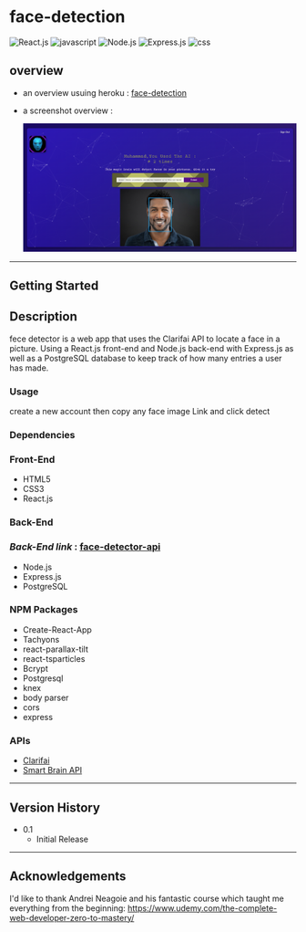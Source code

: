 # face-detection

![React.js](https://img.shields.io/badge/React-20232A?style=for-the-badge&logo=react&logoColor=61DAFB)
![javascript](https://img.shields.io/badge/JavaScript-323330?style=for-the-badge&logo=javascript&logoColor=F7DF1E)
![Node.js](https://img.shields.io/badge/Node.js-339933?style=for-the-badge&logo=nodedotjs&logoColor=white)
![Express.js](https://img.shields.io/badge/Express.js-000000?style=for-the-badge&logo=express&logoColor=white)
![css](https://img.shields.io/badge/CSS3-1572B6?style=for-the-badge&logo=css3&logoColor=white)

## overview

- an overview usuing heroku :
  [face-detection](http://magic-face-recognition.herokuapp.com/?)

- a screenshot overview :

  ![picture of the app](https://github.com/Muhammad-Emadd/face-detection/blob/main/face-detector-example.png)

---

## Getting Started

## Description

fece detector is a web app that uses the Clarifai API to locate a face in a picture. Using a React.js front-end and Node.js back-end with Express.js as well as a PostgreSQL database to keep track of how many entries a user has made.

### Usage

create a new account then copy any face image Link and click detect

### Dependencies

### Front-End

- HTML5
- CSS3
- React.js

### Back-End

### _Back-End link_ : [face-detector-api](https://github.com/Muhammad-Emadd/face-recognition-api)

- Node.js
- Express.js
- PostgreSQL

### NPM Packages

- Create-React-App
- Tachyons
- react-parallax-tilt
- react-tsparticles
- Bcrypt
- Postgresql
- knex
- body parser
- cors
- express

### APIs

- <a href="https://clarifai.com/models/face-detection-image-recognition-model-a403429f2ddf4b49b307e318f00e528b-detection">Clarifai</a>
- <a href="https://github.com/BadassHenkka/smart-brain-api">Smart Brain API</a>

---

## Version History

- 0.1
  - Initial Release

---

## Acknowledgements

I'd like to thank Andrei Neagoie and his fantastic course which taught me everything from the beginning: https://www.udemy.com/the-complete-web-developer-zero-to-mastery/
